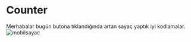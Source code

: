 # Counter
Merhabalar bugün butona tıklandığında artan sayaç yaptık iyi kodlamalar.
![mobilsayac](https://user-images.githubusercontent.com/127442030/231239748-36413572-364d-4ee6-a365-757dcfff1400.png)
